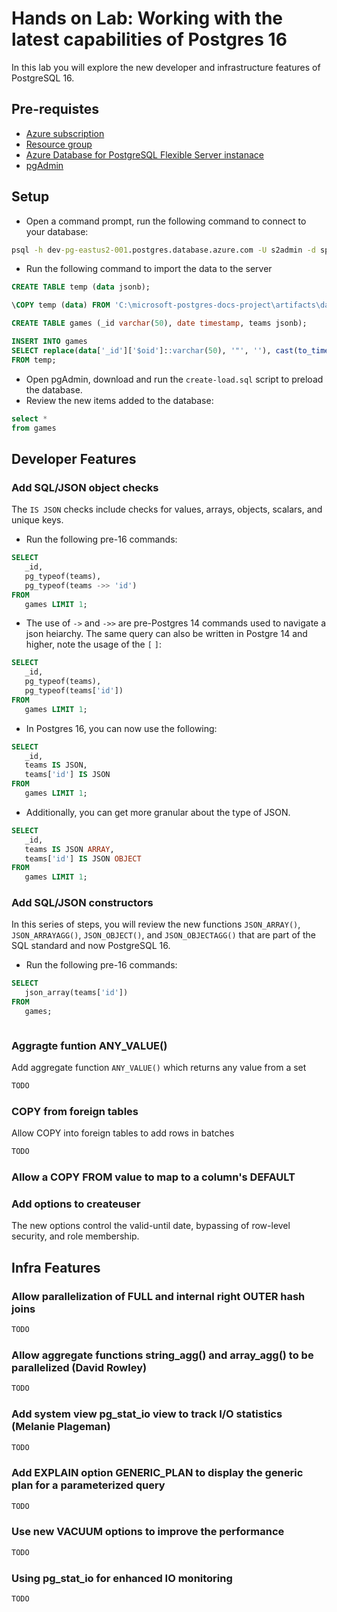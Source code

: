 # Hands on Lab: Working with the latest capabilities of Postgres 16

In this lab you will explore the new developer and infrastructure features of PostgreSQL 16.

## Pre-requistes

- [Azure subscription](https://azure.microsoft.com/free/)
- [Resource group](https://learn.microsoft.com/en-us/azure/azure-resource-manager/management/manage-resource-groups-portal)
- [Azure Database for PostgreSQL Flexible Server instanace](https://learn.microsoft.com/en-us/azure/postgresql/flexible-server/quickstart-create-server-portal)
- [pgAdmin](https://www.pgadmin.org/download/)

## Setup

- Open a command prompt, run the following command to connect to your database:

```cmd
psql -h dev-pg-eastus2-001.postgres.database.azure.com -U s2admin -d sportsdata
```

- Run the following command to import the data to the server

```sql
CREATE TABLE temp (data jsonb);

\COPY temp (data) FROM 'C:\microsoft-postgres-docs-project\artifacts\data\nbagames.json';

CREATE TABLE games (_id varchar(50), date timestamp, teams jsonb);

INSERT INTO games
SELECT replace(data['_id']['$oid']::varchar(50), '"', ''), cast(to_timestamp(replace(data['date']['$date']::varchar(50), '"', ''), 'yyyy-mm-dd"T"hh24:mi:ss') as date), data['teams']::jsonb
FROM temp;
```

- Open pgAdmin, download and run the `create-load.sql` script to preload the database.
- Review the new items added to the database:

```sql
select * 
from games
```

## Developer Features

### Add SQL/JSON object checks

The `IS JSON` checks include checks for values, arrays, objects, scalars, and unique keys.

- Run the following pre-16 commands:

```sql
SELECT
   _id,
   pg_typeof(teams),
   pg_typeof(teams ->> 'id')
FROM
   games LIMIT 1;
```

- The use of `->` and `->>` are pre-Postgres 14 commands used to navigate a json heiarchy.  The same query can also be written in Postgre 14 and higher, note the usage of the `[` `]`:

```sql
SELECT
   _id,
   pg_typeof(teams),
   pg_typeof(teams['id'])
FROM
   games LIMIT 1;
```

- In Postgres 16, you can now use the following:

```sql
SELECT
   _id,
   teams IS JSON,
   teams['id'] IS JSON
FROM
   games LIMIT 1;
```

- Additionally, you can get more granular about the type of JSON.

```sql
SELECT
   _id,
   teams IS JSON ARRAY,
   teams['id'] IS JSON OBJECT
FROM
   games LIMIT 1;
```

### Add SQL/JSON constructors

In this series of steps, you will review the new functions `JSON_ARRAY()`, `JSON_ARRAYAGG()`, `JSON_OBJECT()`, and `JSON_OBJECTAGG()` that are part of the SQL standard and now PostgreSQL 16.  

- Run the following pre-16 commands:

```sql
SELECT
   json_array(teams['id'])
FROM
   games;
```

```sql

```

### Aggragte funtion ANY_VALUE()

Add aggregate function `ANY_VALUE()` which returns any value from a set

```sql
TODO
```

### COPY from foreign tables

Allow COPY into foreign tables to add rows in batches

```sql
TODO
```

### Allow a COPY FROM value to map to a column's DEFAULT

### Add options to createuser

The new options control the valid-until date, bypassing of row-level security, and role membership.

## Infra Features

### Allow parallelization of FULL and internal right OUTER hash joins

```sql
TODO
```

### Allow aggregate functions string_agg() and array_agg() to be parallelized (David Rowley)

```sql
TODO
```

### Add system view pg_stat_io view to track I/O statistics (Melanie Plageman)

```sql
TODO
```

### Add EXPLAIN option GENERIC_PLAN to display the generic plan for a parameterized query

```sql
TODO
```

### Use new VACUUM options to improve the performance

```sql
TODO
```

### Using pg_stat_io for enhanced IO monitoring

```sql
TODO
```